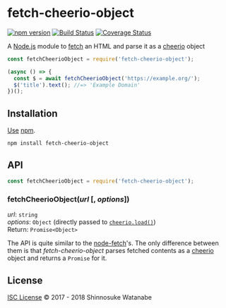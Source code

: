 # fetch-cheerio-object

[![npm version](https://img.shields.io/npm/v/fetch-cheerio-object.svg)](https://www.npmjs.com/package/fetch-cheerio-object)
[![Build Status](https://travis-ci.com/shinnn/fetch-cheerio-object.svg?branch=master)](https://travis-ci.com/shinnn/fetch-cheerio-object)
[![Coverage Status](https://img.shields.io/coveralls/shinnn/fetch-cheerio-object.svg)](https://coveralls.io/github/shinnn/fetch-cheerio-object?branch=master)

A [Node.js](https://nodejs.org/) module to [fetch](https://fetch.spec.whatwg.org/) an HTML and parse it as a [cheerio](https://cheerio.js.org/) object

```javascript
const fetchCheerioObject = require('fetch-cheerio-object');

(async () => {
  const $ = await fetchCheerioObject('https://example.org/');
  $('title').text(); //=> 'Example Domain'
})();
```

## Installation

[Use](https://docs.npmjs.com/cli/install) [npm](https://docs.npmjs.com/about-npm/).

```
npm install fetch-cheerio-object
```

## API

```javascript
const fetchCheerioObject = require('fetch-cheerio-object');
```

### fetchCheerioObject(*url* [, *options*])

*url*: `string`  
*options*: `Object` (directly passed to [`cheerio.load()`](https://github.com/cheeriojs/cheerio#loading))  
Return: `Promise<Object>`

The API is quite similar to the [node-fetch](https://github.com/bitinn/node-fetch)'s. The only difference between them is that *fetch-cheerio-object* parses fetched contents as a [cheerio](https://github.com/cheeriojs/cheerio) object and returns a `Promise` for it.

## License

[ISC License](./LICENSE) © 2017 - 2018 Shinnosuke Watanabe
